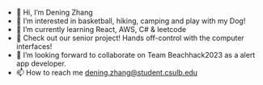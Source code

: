 - 👋 Hi, I’m Dening Zhang
- 👀 I’m interested in basketball, hiking, camping and play with my Dog!
- 🌱 I’m currently learning React, AWS, C# & leetcode
- 🌱 Check out our senior project! Hands off-control with the computer interfaces!
- 💞️ I’m looking forward to collaborate on Team Beachhack2023 as a alert app developer.
- 📫 How to reach me dening.zhang@student.csulb.edu

<!---
Turb003/Turb003 is a ✨ special ✨ repository because its `README.md` (this file) appears on your GitHub profile.
You can click the Preview link to take a look at your changes.
--->
